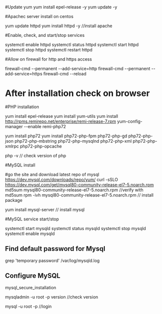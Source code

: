 #Update yum
yum install epel-release -y
yum update -y

#Apachec server install on centos

yum update httpd
yum install httpd -y  //install apache

#Enable, check, and start/stop services 

systemctl enable httpd
systemctl status httpd
systemctl start httpd
systemctl stop httpd
systemctl restart httpd

#Allow on firewall for http and https access

firewall-cmd --permanent --add-service=http
firewall-cmd --permanent --add-service=https
firewall-cmd --reload

# After installation check on browser

#PHP installation

yum install epel-release
yum install yum-utils
yum install http://rpms.remirepo.net/enterprise/remi-release-7.rpm
yum-config-manager --enable remi-php72

yum install php72
yum install php72-php-fpm php72-php-gd php72-php-json php72-php-mbstring php72-php-mysqlnd php72-php-xml php72-php-xmlrpc php72-php-opcache

php -v // check version of php


#MySQL install

#go the site and download latest repo of mysql
https://dev.mysql.com/downloads/repo/yum/
curl -sSLO https://dev.mysql.com/get/mysql80-community-release-el7-5.noarch.rpm
md5sum mysql80-community-release-el7-5.noarch.rpm  //verify with md5sum
rpm -ivh mysql80-community-release-el7-5.noarch.rpm // install package


yum install mysql-server // install mysql

#MySQL service start/stop

systemctl start mysqld
systemctl status mysqld
systemctl stop mysqld
systemctl enable mysqld

## Find default password for Mysql

grep 'temporary password' /var/log/mysqld.log


## Configure MySQL

mysql_secure_installation

mysqladmin -u root -p version  //check version

mysql -u root -p //login 



